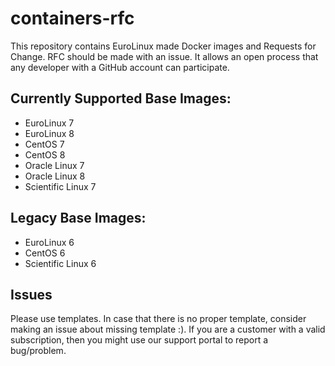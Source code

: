 # containers-rfc
This repository contains EuroLinux made Docker images and Requests for Change.
RFC should be made with an issue. It allows an open process that any developer with a GitHub account can participate.

## Currently Supported Base Images:
- EuroLinux 7
- EuroLinux 8
- CentOS 7
- CentOS 8
- Oracle Linux 7
- Oracle Linux 8
- Scientific Linux 7

## Legacy Base Images:
- EuroLinux 6
- CentOS 6
- Scientific Linux 6


## Issues
Please use templates. In case that there is no proper template,  consider making an issue about missing template :).
If you are a customer with a valid subscription, then you might use our support portal to report a bug/problem.
